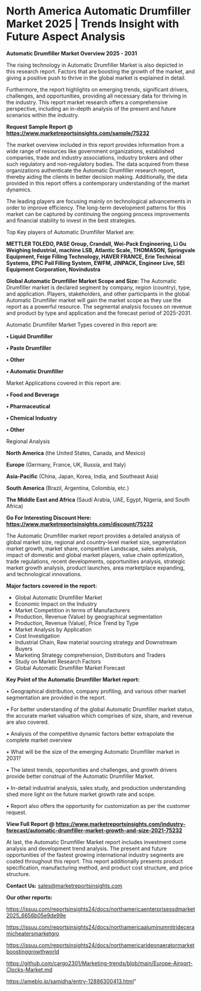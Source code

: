 # North America Automatic Drumfiller Market 2025 | Trends Insight with Future Aspect Analysis

<Strong> Automatic Drumfiller Market Overview 2025 - 2031</strong>

The rising technology in Automatic Drumfiller Market is also depicted in this research report. Factors that are boosting the growth of the market, and giving a positive push to thrive in the global market is explained in detail.

Furthermore, the report highlights on emerging trends, significant drivers, challenges, and opportunities, providing all necessary data for thriving in the industry. This report market research offers a comprehensive perspective, including an in-depth analysis of the present and future scenarios within the industry.

<strong>Request Sample Report @ <a href=https://www.marketreportsinsights.com/sample/75232>https://www.marketreportsinsights.com/sample/75232</a></strong>

The market overview included in this report provides information from a wide range of resources like government organizations, established companies, trade and industry associations, industry brokers and other such regulatory and non-regulatory bodies. The data acquired from these organizations authenticate the Automatic Drumfiller research report, thereby aiding the clients in better decision making. Additionally, the data provided in this report offers a contemporary understanding of the market dynamics.

The leading players are focusing mainly on technological advancements in order to improve efficiency. The long-term development patterns for this market can be captured by continuing the ongoing process improvements and financial stability to invest in the best strategies.

Top Key players of Automatic Drumfiller Market are:

<strong>METTLER TOLEDO, PASE Group, Crandall, Wei-Pack Engineering, Li Gu Weighing Industrial, machine LSB, Atlantic Scale, THOMASON, Springvale Equipment, Feige Filling Technology, HAVER FRANCE, Erie Technical Systems, EPIC Pail Filling System, EWFM, JINPACK, Engineer Live, SEI Equipment Corporation, Novindustra</strong>

<strong><b>Global Automatic Drumfiller Market Scope and Size:</b></strong>
The Automatic Drumfiller market is declared segment by company, region (country), type, and application. Players, stakeholders, and other participants in the global Automatic Drumfiller market will gain the market scope as they use the report as a powerful resource. The segmental analysis focuses on revenue and product by type and application and the forecast period of 2025-2031.

Automatic Drumfiller Market Types covered in this report are:

<strong>• Liquid Drumfiller

• Paste Drumfiller

• Other

• Automatic Drumfiller</strong>

Market Applications covered in this report are:

<strong>• Food and Beverage

• Pharmaceutical

• Chemical Industry

• Other</strong> 

Regional Analysis

<strong>North America</strong> (the United States, Canada, and Mexico)

<strong>Europe</strong> (Germany, France, UK, Russia, and Italy)

<strong>Asia-Pacific</strong> (China, Japan, Korea, India, and Southeast Asia)

<strong>South America</strong> (Brazil, Argentina, Colombia, etc.)

<strong>The Middle East and Africa</strong> (Saudi Arabia, UAE, Egypt, Nigeria, and South Africa)

<strong>Go For Interesting Discount Here: <a href=https://www.marketreportsinsights.com/discount/75232>https://www.marketreportsinsights.com/discount/75232</a></strong>

The Automatic Drumfiller market report provides a detailed analysis of global market size, regional and country-level market size, segmentation market growth, market share, competitive Landscape, sales analysis, impact of domestic and global market players, value chain optimization, trade regulations, recent developments, opportunities analysis, strategic market growth analysis, product launches, area marketplace expanding, and technological innovations.

<strong><b>Major factors covered in the report:</b></strong>
<ul>
  <li>Global Automatic Drumfiller Market </li>
  <li>Economic Impact on the Industry</li>
  <li>Market Competition in terms of Manufacturers</li>
  <li>Production, Revenue (Value) by geographical segmentation</li>
  <li>Production, Revenue (Value), Price Trend by Type</li>
  <li>Market Analysis by Application</li>
  <li>Cost Investigation</li>
  <li>Industrial Chain, Raw material sourcing strategy and Downstream Buyers</li>
  <li>Marketing Strategy comprehension, Distributors and Traders</li>
  <li>Study on Market Research Factors</li>
  <li>Global Automatic Drumfiller Market Forecast</li>
</ul>

<strong><b>Key Point of the Automatic Drumfiller Market report:</b></strong>

• Geographical distribution, company profiling, and various other market segmentation are provided in the report.

• For better understanding of the global Automatic Drumfiller market status, the accurate market valuation which comprises of size, share, and revenue are also covered.

• Analysis of the competitive dynamic factors better extrapolate the complete market overview

• What will be the size of the emerging Automatic Drumfiller market in 2031?

• The latest trends, opportunities and challenges, and growth drivers provide better construal of the Automatic Drumfiller Market.

• In-detail industrial analysis, sales study, and production understanding shed more light on the future market growth rate and scope.

• Report also offers the opportunity for customization as per the customer request.

<strong><b>View Full Report @ <a href=https://www.marketreportsinsights.com/industry-forecast/automatic-drumfiller-market-growth-and-size-2021-75232>https://www.marketreportsinsights.com/industry-forecast/automatic-drumfiller-market-growth-and-size-2021-75232</a></b></strong>


At last, the Automatic Drumfiller Market report includes investment come analysis and development trend analysis. The present and future opportunities of the fastest growing international industry segments are coated throughout this report. This report additionally presents product specification, manufacturing method, and product cost structure, and price structure.

<strong>Contact Us:</strong>
sales@marketreportsinsights.com

<strong>Our other reports:</strong>

<a href=https://issuu.com/reportsinsights24/docs/northamericaenterprisessdmarket2025_6656b05e9de99e>https://issuu.com/reportsinsights24/docs/northamericaenterprisessdmarket2025_6656b05e9de99e</a>

<a href=https://issuu.com/reportsinsights24/docs/northamericaaluminumnitrideceramicheatersmarketgro>https://issuu.com/reportsinsights24/docs/northamericaaluminumnitrideceramicheatersmarketgro</a>

<a href=https://issuu.com/reportsinsights24/docs/northamericarideonaeratormarketboostinggrowthworld>https://issuu.com/reportsinsights24/docs/northamericarideonaeratormarketboostinggrowthworld</a>

<a href=https://github.com/cargo2301/Marketing-trends/blob/main/Europe-Airport-Clocks-Market.md>https://github.com/cargo2301/Marketing-trends/blob/main/Europe-Airport-Clocks-Market.md</a>

<a href=https://ameblo.jp/samidha/entry-12886300413.html>https://ameblo.jp/samidha/entry-12886300413.html</a>"
